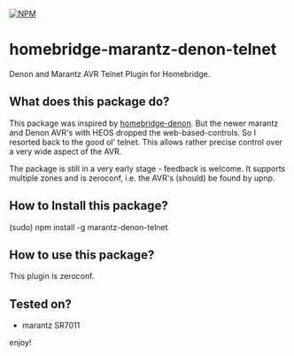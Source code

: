 [![NPM](https://nodei.co/npm/homebridge-marantz-denon-telnet.png?downloads=true&downloadRank=true&stars=true)](https://nodei.co/npm/homebridge-marantz-denon-telnet/)



# homebridge-marantz-denon-telnet
Denon and Marantz AVR Telnet Plugin for Homebridge.



## What does this package do?
This package was inspired by [homebridge-denon](https://www.npmjs.com/package/homebridge-denon). But the newer marantz and Denon AVR's with HEOS dropped the web-based-controls. So I resorted back to the good ol' telnet. This allows rather precise control over a very wide aspect of the AVR.

The package is still in a very early stage - feedback is welcome. It supports multiple zones and is zeroconf, i.e. the AVR's (should) be found by upnp.



## How to Install this package?
(sudo) npm install -g marantz-denon-telnet



## How to use this package?
This plugin is zeroconf.



## Tested on?

 * marantz SR7011



enjoy!

